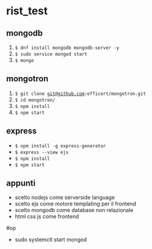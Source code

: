 # rist_test

## mongodb
1. <code>$ dnf install mongodb mongodb-server -y</code>
2. <code>$ sudo service mongod start</code>
3. <code>$ mongo</code>

## mongotron
1. <code>$ git clone git@github.com:officert/mongotron.git</code>
2. <code>$ cd mongotron/</code>
3. <code>$ npm install</code>
4. <code>$ npm start</code>

## express
+ <code>$ npm install -g express-generator</code>
+ <code>$ express --view ejs</code>
+ <code>$ npm install</code>
+ <code>$ npm start</code>

## appunti
+ scelto nodejs come serverside language
+ scelto ejs come motore templating per il frontend
+ scelto mongodb come database non relazionale
+ html css js come frontend

#op
+ sudo systemctl start mongod
